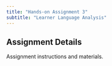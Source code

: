 ```yaml
---
title: "Hands-on Assignment 3"
subtitle: "Learner Language Analysis"
---
```


## Assignment Details

Assignment instructions and materials.
